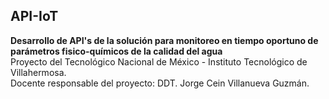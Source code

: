 ## API-IoT
**Desarrollo de API's de la solución para monitoreo en tiempo oportuno de parámetros fisico-químicos de la calidad del agua**  
Proyecto del Tecnológico Nacional de México - Instituto Tecnológico de Villahermosa.  
Docente responsable del proyecto: DDT. Jorge Cein Villanueva Guzmán.
